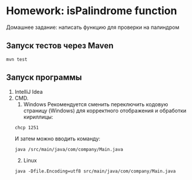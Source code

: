 # Homework: isPalindrome function 
 Домашнее задание: написать функцию для проверки на 
 палиндром  
## Запуск тестов через Maven  
```
mvn test
```
## Запуск программы  
1. IntelliJ Idea  
2. CMD. 
   1. Windows
   Рекомендуется сменить переключить кодовую страницу (Windows)
   для корректного отображения и обработки кириллицы:
   ```
   chcp 1251
   ```
   И затем можно вводить команду:
   ```
   java /src/main/java/com/company/Main.java 
   ```
   2. Linux
   ```
   java -Dfile.Encoding=utf8 src/main/java/com/company/Main.java
   ```


  
